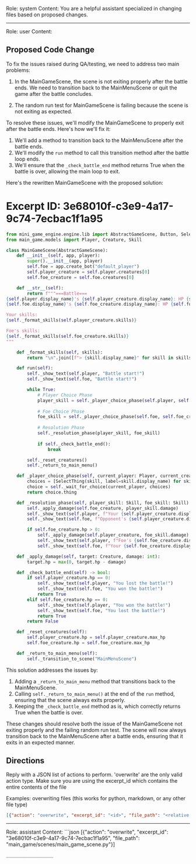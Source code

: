 Role: system
Content: You are a helpful assistant specialized in changing files based on proposed changes.
__________________
Role: user
Content: 
## Proposed Code Change
To fix the issues raised during QA/testing, we need to address two main problems:

1. In the MainGameScene, the scene is not exiting properly after the battle ends. We need to transition back to the MainMenuScene or quit the game after the battle concludes.

2. The random run test for MainGameScene is failing because the scene is not exiting as expected.

To resolve these issues, we'll modify the MainGameScene to properly exit after the battle ends. Here's how we'll fix it:

1. We'll add a method to transition back to the MainMenuScene after the battle ends.
2. We'll modify the `run` method to call this transition method after the battle loop ends.
3. We'll ensure that the `_check_battle_end` method returns True when the battle is over, allowing the main loop to exit.

Here's the rewritten MainGameScene with the proposed solution:

# Excerpt ID: 3e68010f-c3e9-4a17-9c74-7ecbac1f1a95
```python main_game/scenes/main_game_scene.py
from mini_game_engine.engine.lib import AbstractGameScene, Button, SelectThing
from main_game.models import Player, Creature, Skill

class MainGameScene(AbstractGameScene):
    def __init__(self, app, player):
        super().__init__(app, player)
        self.foe = app.create_bot("default_player")
        self.player_creature = self.player.creatures[0]
        self.foe_creature = self.foe.creatures[0]

    def __str__(self):
        return f"""===Battle===
{self.player.display_name}'s {self.player_creature.display_name}: HP {self.player_creature.hp}/{self.player_creature.max_hp}
{self.foe.display_name}'s {self.foe_creature.display_name}: HP {self.foe_creature.hp}/{self.foe_creature.max_hp}

Your skills:
{self._format_skills(self.player_creature.skills)}

Foe's skills:
{self._format_skills(self.foe_creature.skills)}
"""

    def _format_skills(self, skills):
        return "\n".join([f"> {skill.display_name}" for skill in skills])

    def run(self):
        self._show_text(self.player, "Battle start!")
        self._show_text(self.foe, "Battle start!")

        while True:
            # Player Choice Phase
            player_skill = self._player_choice_phase(self.player, self.player_creature)
            
            # Foe Choice Phase
            foe_skill = self._player_choice_phase(self.foe, self.foe_creature)
            
            # Resolution Phase
            self._resolution_phase(player_skill, foe_skill)
            
            if self._check_battle_end():
                break

        self._reset_creatures()
        self._return_to_main_menu()

    def _player_choice_phase(self, current_player: Player, current_creature: Creature) -> Skill:
        choices = [SelectThing(skill, label=skill.display_name) for skill in current_creature.skills]
        choice = self._wait_for_choice(current_player, choices)
        return choice.thing

    def _resolution_phase(self, player_skill: Skill, foe_skill: Skill):
        self._apply_damage(self.foe_creature, player_skill.damage)
        self._show_text(self.player, f"Your {self.player_creature.display_name} used {player_skill.display_name}!")
        self._show_text(self.foe, f"Opponent's {self.player_creature.display_name} used {player_skill.display_name}!")

        if self.foe_creature.hp > 0:
            self._apply_damage(self.player_creature, foe_skill.damage)
            self._show_text(self.player, f"Foe's {self.foe_creature.display_name} used {foe_skill.display_name}!")
            self._show_text(self.foe, f"Your {self.foe_creature.display_name} used {foe_skill.display_name}!")

    def _apply_damage(self, target: Creature, damage: int):
        target.hp = max(0, target.hp - damage)

    def _check_battle_end(self) -> bool:
        if self.player_creature.hp == 0:
            self._show_text(self.player, "You lost the battle!")
            self._show_text(self.foe, "You won the battle!")
            return True
        elif self.foe_creature.hp == 0:
            self._show_text(self.player, "You won the battle!")
            self._show_text(self.foe, "You lost the battle!")
            return True
        return False

    def _reset_creatures(self):
        self.player_creature.hp = self.player_creature.max_hp
        self.foe_creature.hp = self.foe_creature.max_hp

    def _return_to_main_menu(self):
        self._transition_to_scene("MainMenuScene")
```

This solution addresses the issues by:

1. Adding a `_return_to_main_menu` method that transitions back to the MainMenuScene.
2. Calling `self._return_to_main_menu()` at the end of the `run` method, ensuring that the scene always exits properly.
3. Keeping the `_check_battle_end` method as is, which correctly returns True when the battle is over.

These changes should resolve both the issue of the MainGameScene not exiting properly and the failing random run test. The scene will now always transition back to the MainMenuScene after a battle ends, ensuring that it exits in an expected manner.

## Directions
Reply with a JSON list of actions to perform. 'overwrite' are the only valid action type. 
Make sure you are using the excerpt_id which contains the entire contents of the file

Examples:
overwriting files (this works for python, markdown, or any other file type)
```json output_example1
[{"action": "overwrite", "excerpt_id": "<id>", "file_path": "<relative file path>"}]
```

__________________
Role: assistant
Content: ```json
[{"action": "overwrite", "excerpt_id": "3e68010f-c3e9-4a17-9c74-7ecbac1f1a95", "file_path": "main_game/scenes/main_game_scene.py"}]
```
__________________
